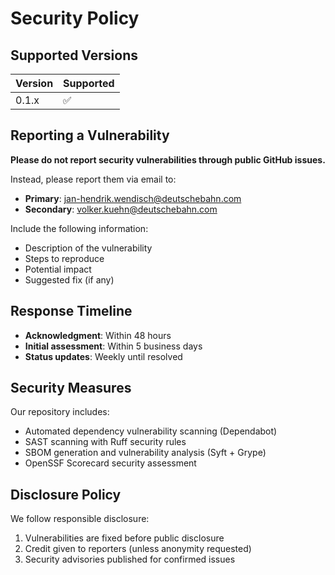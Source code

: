 # Security Policy

## Supported Versions

| Version | Supported          |
| ------- | ------------------ |
| 0.1.x   | ✅ |

## Reporting a Vulnerability

**Please do not report security vulnerabilities through public GitHub issues.**

Instead, please report them via email to:
- **Primary**: jan-hendrik.wendisch@deutschebahn.com
- **Secondary**: volker.kuehn@deutschebahn.com

Include the following information:
- Description of the vulnerability
- Steps to reproduce
- Potential impact
- Suggested fix (if any)

## Response Timeline

- **Acknowledgment**: Within 48 hours
- **Initial assessment**: Within 5 business days
- **Status updates**: Weekly until resolved

## Security Measures

Our repository includes:
- Automated dependency vulnerability scanning (Dependabot)
- SAST scanning with Ruff security rules
- SBOM generation and vulnerability analysis (Syft + Grype)
- OpenSSF Scorecard security assessment

## Disclosure Policy

We follow responsible disclosure:
1. Vulnerabilities are fixed before public disclosure
2. Credit given to reporters (unless anonymity requested)
3. Security advisories published for confirmed issues